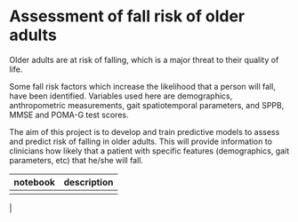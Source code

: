 # Assessment of fall risk of older adults
Older adults are at risk of falling, which is a major threat to their quality of life. 

Some fall risk factors which increase the likelihood that a person will fall, have been identified. Variables used here are demographics, anthropometric measurements, gait spatiotemporal parameters, and SPPB, MMSE and POMA-G test scores.

The aim of this project is to develop and train predictive models to assess and predict risk of falling in older adults. This will provide information to clinicians how likely that a patient with specific features (demographics, gait parameters, etc) that he/she will fall. 


| notebook                | description |
|-------------------------|--------------|
|        |        |
| 

